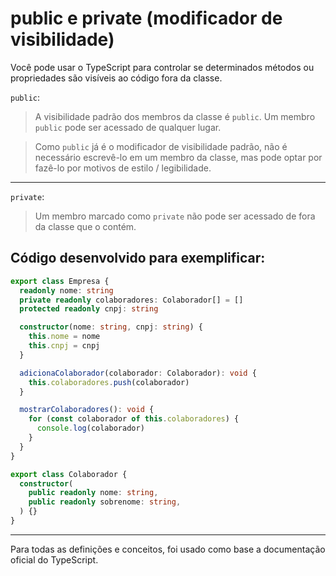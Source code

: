 # public e private (modificador de visibilidade)


Você pode usar o TypeScript para controlar se determinados métodos ou propriedades são visíveis ao código fora da classe.

`public`:

> A visibilidade padrão dos membros da classe é `public`. Um membro `public` pode ser acessado de qualquer lugar.

> Como `public` já é o modificador de visibilidade padrão, não é necessário escrevê-lo em um membro da classe, mas pode optar por fazê-lo por motivos de estilo / legibilidade.

-----

`private`:

> Um membro marcado como `private` não pode ser acessado de fora da classe que o contém.




## Código desenvolvido para exemplificar:

~~~typescript
export class Empresa {
  readonly nome: string
  private readonly colaboradores: Colaborador[] = []
  protected readonly cnpj: string

  constructor(nome: string, cnpj: string) {
    this.nome = nome
    this.cnpj = cnpj
  }

  adicionaColaborador(colaborador: Colaborador): void {
    this.colaboradores.push(colaborador)
  }

  mostrarColaboradores(): void {
    for (const colaborador of this.colaboradores) {
      console.log(colaborador)
    }
  }
}

export class Colaborador {
  constructor(
    public readonly nome: string,
    public readonly sobrenome: string,
  ) {}
}
~~~

---
Para todas as definições e conceitos, foi usado como base a documentação oficial do TypeScript.
